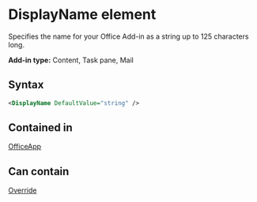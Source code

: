# DisplayName element

Specifies the name for your Office Add-in as a string up to 125 characters long.

**Add-in type:** Content, Task pane, Mail

## Syntax

```XML
<DisplayName DefaultValue="string" />
```

## Contained in

[OfficeApp](officeapp.md)


## Can contain

[Override](override.md)

